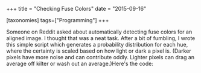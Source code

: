 +++
title = "Checking Fuse Colors"
date = "2015-09-16"

[taxonomies]
tags=["Programming"]
+++

Someone on Reddit asked about automatically detecting fuse colors for an aligned image. I thought that was a neat task. After a bit of fumbling, I wrote this simple script which generates a probability distribution for each hue, where the certainty is scaled based on how light or dark a pixel is. (Darker pixels have more noise and can contribute oddly. Lighter pixels can drag an average off kilter or wash out an average.)Here's the code:
